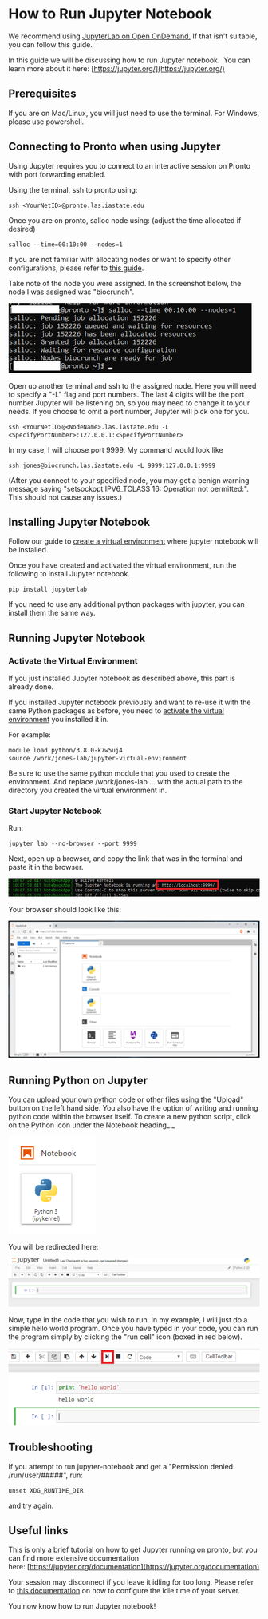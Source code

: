 # How to Run Jupyter Notebook

We recommend using [JupyterLab on Open OnDemand.](../ondemand/jupyterlab.md) If that isn't suitable, you can follow this guide.

In this guide we will be discussing how to run Jupyter notebook.  You can learn more about it here: [https://jupyter.org/](https://jupyter.org/)

## Prerequisites

If you are on Mac/Linux, you will just need to use the terminal. For Windows, please use powershell. 

## Connecting to Pronto when using Jupyter

Using Jupyter requires you to connect to an interactive session on Pronto with port forwarding enabled.

Using the terminal, ssh to pronto using: 

```
ssh <YourNetID>@pronto.las.iastate.edu
```

Once you are on pronto, salloc node using: (adjust the time allocated if desired)

```
salloc --time=00:10:00 --nodes=1
```

If you are not familiar with allocating nodes or want to specify other configurations, please refer to [this guide](slurm-basics).

Take note of the node you were assigned. In the screenshot below, the node I was assigned was "biocrunch".

![juptyer_salloc](img/jupyter_salloc.png "juptyer_salloc")

Open up another terminal and ssh to the assigned node. Here you will need to specify a "-L" flag and port numbers. The last 4 digits will be the port number Jupyter will be listening on, so you may need to change it to your needs. If you choose to omit a port number, Jupyter will pick one for you.

```
ssh <YourNetID>@<NodeName>.las.iastate.edu -L <SpecifyPortNumber>:127.0.0.1:<SpecifyPortNumber>
```

In my case, I will choose port 9999. My command would look like

```
ssh jones@biocrunch.las.iastate.edu -L 9999:127.0.0.1:9999
```

(After you connect to your specified node, you may get a benign warning message saying "setsockopt IPV6\_TCLASS 16: Operation not permitted:". This should not cause any issues.)

## Installing Jupyter Notebook

Follow our guide to [create a virtual environment](../python.md) where jupyter notebook will be installed.

Once you have created and activated the virtual environment, run the following to install Jupyter notebook.

```
pip install jupyterlab
```

If you need to use any additional python packages with jupyter, you can install them the same way.

## Running Jupyter Notebook

### Activate the Virtual Environment

If you just installed Jupyter notebook as described above, this part is already done.

If you installed Jupyter notebook previously and want to re-use it with the same Python packages as before, you need to [activate the virtual environment](../python.md) you installed it in.

For example:

```
module load python/3.8.0-k7w5uj4  
source /work/jones-lab/jupyter-virtual-environment
```

Be sure to use the same python module that you used to create the environment. And replace /work/jones-lab ... with the actual path to the directory you created the virtual environment in.

### Start Jupyter Notebook

Run:

```
jupyter lab --no-browser --port 9999
```

Next, open up a browser, and copy the link that was in the terminal and paste it in the browser.

![jupyter_address](img/jupyter_address.png)

Your browser should look like this:

![jupyter_browser](img/jupyterlab.png "jupyter_browser")

## Running Python on Jupyter

You can upload your own python code or other files using the "Upload" button on the left hand side. You also have the option of writing and running python code within the browser itself. To create a new python script, click on the Python icon under the Notebook heading_._ 

![jupyter_new_upload](img/jupyterlab-new-notebook.png "jupyter_new_upload")

You will be redirected here:

![jupyter_python1](img/jupyter_python1.png "jupyter_python1")

Now, type in the code that you wish to run. In my example, I will just do a simple hello world program. Once you have typed in your code, you can run the program simply by clicking the "run cell" icon (boxed in red below).

![run_python](img/run_python.png "run_python")

## Troubleshooting

If you attempt to run jupyter-notebook and get a "Permission denied: /run/user/#####", run:

```
unset XDG_RUNTIME_DIR
```

and try again.

## Useful links

This is only a brief tutorial on how to get Jupyter running on pronto, but you can find more extensive documentation here: [https://jupyter.org/documentation](https://jupyter.org/documentation)

Your session may disconnect if you leave it idling for too long. Please refer to [this documentation](http://tljh.jupyter.org/en/latest/topic/idle-culler.html) on how to configure the idle time of your server.

You now know how to run Jupyter notebook!